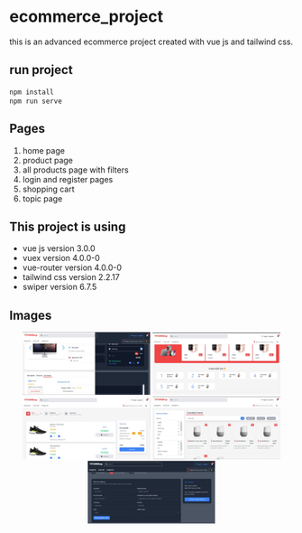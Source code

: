 # ecommerce_project
 this is an advanced ecommerce project created with vue js and tailwind css.
 
## run project 
	npm install
	npm run serve
 
## Pages
1. home page 
2. product page
3. all products page with filters
4. login and register pages
5. shopping cart
6. topic page
	
## This project is using
- vue js version 3.0.0
- vuex version 4.0.0-0
- vue-router version 4.0.0-0
- tailwind css version 2.2.17
- swiper version 6.7.5 
	
## Images
<p align="center">
	<img src="site_images/dark_lighr.jpg" width="45%">
	<img src="site_images/home.JPG" width="45%">
	<img src="site_images/basket_baskter.JPG" width="45%">
	<img src="site_images/all_products.JPG" width="45%">
	<img src="site_images/basket_Address.JPG" width="45%">
</p>
